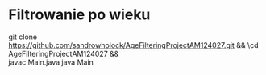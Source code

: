 # Filtrowanie po wieku


git clone https://github.com/sandrowholock/AgeFilteringProjectAM124027.git && \cd AgeFilteringProjectAM124027 && \
javac Main.java 
java Main
